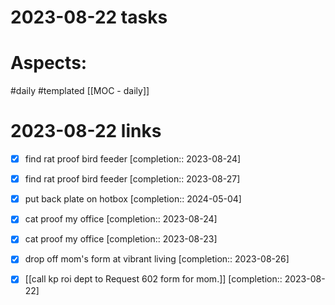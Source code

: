 
# 2023-08-22 tasks



# Aspects:
#daily #templated
[[MOC - daily]]

# 2023-08-22 links

- [x] find rat proof bird feeder  [completion:: 2023-08-24]
- [x] find rat proof bird feeder  [completion:: 2023-08-27]
- [x] put back plate on hotbox  [completion:: 2024-05-04]
- [x] cat proof my office  [completion:: 2023-08-24]
- [x] cat proof my office  [completion:: 2023-08-23]
- [x] drop off mom's form at vibrant living  [completion:: 2023-08-26]
- [x] [[call kp roi dept to Request 602 form for mom.]]  [completion:: 2023-08-22]





